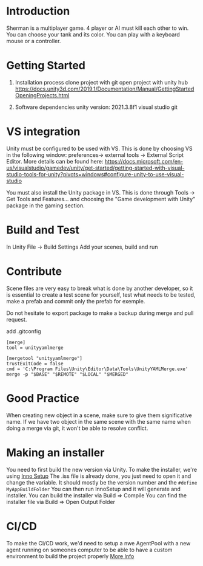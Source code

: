 # Introduction 
Sherman is a multiplayer game. 4 player or AI must kill each other to win. You can choose your tank and its color. You can play with a keyboard mouse or a controller.

# Getting Started
1.	Installation process
clone project with git
open project with unity hub https://docs.unity3d.com/2019.1/Documentation/Manual/GettingStartedOpeningProjects.html

2.	Software dependencies
unity version: 2021.3.8f1
visual studio
git

# VS integration
Unity must be configured to be used with VS.  This is done by choosing VS in the following window: preferences-> external tools -> External Script Editor.
More details can be found here: 
https://docs.microsoft.com/en-us/visualstudio/gamedev/unity/get-started/getting-started-with-visual-studio-tools-for-unity?pivots=windows#configure-unity-to-use-visual-studio

You must also install the Unity package in VS.  This is done through Tools -> Get Tools and Features... and choosing the "Game development with Unity" 
package in the gaming section.

# Build and Test
In Unity
File -> Build Settings
Add your scenes, build and run

# Contribute
Scene files are very easy to break what is done by another developer, so it is essential to create a test scene for yourself, test what needs to be tested, make a prefab and commit only the prefab for exemple.

Do not hesitate to export package to make a backup during merge and pull request.

add .gitconfig 

```
[merge]
tool = unityyamlmerge

[mergetool "unityyamlmerge"]
trustExitCode = false
cmd = 'C:\Program Files\Unity\Editor\Data\Tools\UnityYAMLMerge.exe' merge -p "$BASE" "$REMOTE" "$LOCAL" "$MERGED"
```

# Good Practice
When creating new object in a scene, make sure to give them significative name. If we have two object in the same scene with the same name when doing a merge via git, it won't be able to resolve conflict.

# Making an installer

You need to first build the new version via Unity.
To make the installer, we're using [Inno Setup](https://jrsoftware.org/isinfo.php)
The .iss file is already done, you just need to open it and change the variable. 
It should mostly be the version number and the ```#define MyAppBuildFolder```
You can then run InnoSetup and it will generate and installer. 
You can build the installer via Build => Compile
You can find the installer file via Build => Open Output Folder

# CI/CD

To make the CI/CD work, we'd need to setup a nwe AgentPool with a new agent running on someones computer to be able to have a custom environment to build the project properly
[More Info](https://medium.com/medialesson/continuous-integration-for-unity-3d-projects-using-azure-pipelines-e61ddf64ad79)